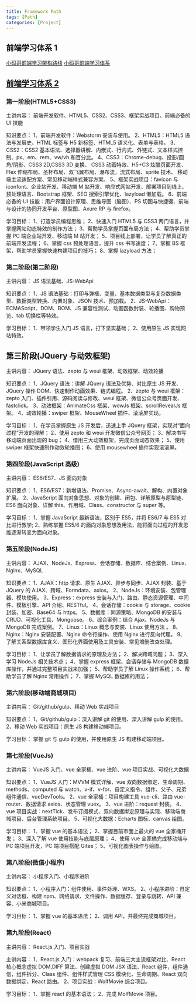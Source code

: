 ```yaml
---
title: Framework Path
tags: [Path]
categories: [Project]
---
```


## 前端学习体系 1

[小码哥前端学习架构路线](/file/FrontEnd-KnowledgePath.pdf)
[小码哥前端学习体系](http://xiaomage.ke.qq.com/#category=15733794887010602&tab=1)

## [前端学习体系 2](http://www.wolfcode.cn/article/index/id/1592)

### 第一阶段(HTML5+CSS3)

主讲内容：
前端开发软件、HTML5、CSS2、CSS3、框架实战项目、前端必备的 UI 技能

知识要点：
1、前端开发软件：Webstorm 安装与使用。
2、HTML5：HTML5 语法与发展史、HTML 标签与 H5 新标签、HTML5 语义化、表单与表格。
3、CSS2：CSS2 基本语法、选择器讲解、内嵌式、行内式、外链式、文本样式控制、px、em、rem、vw/vh 和百分比。
4、CSS3：Chrome-debug、投影/圆角/阴影、CSS3 2D,CSS3 3D 变换、 CSS3 动画特效、H5+C3 炫酷页面开发、Flex 伸缩布局、圣杯布局、双飞翼布局、瀑布流，流式布局、sprite 技术、 移动端主流适配方案、常见移动端样式兼容方案。
5、框架实战项目：favicon 与 iconfont、企业站开发、移动端 M 站开发、响应式网站开发、部署项目到线上、预处理语言、Bootstrap 框架、SEO 搜索引擎优化、lazyload 懒加载。
6、前端必备的 UI 技能：用户界面设计原理、思维导图（脑图）、PS 切图与快捷键、前端与设计的协同开发平台、原型图、Axure RP 与 firefox。

学习目标：
1、打造学员编程思维；
2、快速入门 HTML5 与 CSS3 两门语言，并掌握网站动态特效的制作方法；
3、帮助学员掌握页面布局方法；
4、帮助学员掌握 PC 端企业站开发、移动端 M 站开发；
5、项目线上部署，让学员了解真正的前端开发流程；
6、掌握 css 预处理语言，提升 css 书写速度；
7、掌握 BS 框架，帮助学员掌握快速构建项目的技巧；
8、掌握 lazyload 方法；

### 第二阶段(第二阶段)

主讲内容：
JS 语法基础、JS-WebApi

知识要点：
1、JS 语法基础：打印与弹框、变量、基本数据类型与复杂数据类型、数据类型转换、内置对象、JSON 技术、预加载。
2、JS-WebApi：ECMAScript、DOM、BOM、JS 兼容性测试、动画函数封装、轮播图、购物预览、tab 切换栏等特效。

学习目标：
1、带领学生入门 JS 语言，打下坚实基础；
2、使用原生 JS 实现网站特效。

## 第三阶段(JQuery 与动效框架)

主讲内容：
JQuery 语法、zepto 与 weui 框架、动效框架、动效轮播

知识要点：
1、JQuery 语法：讲解 JQuery 语法及优势、对比原生 JS 开发、JQuery 操作 DOM、快速制作动画效果、链式编程。
2、zepto 与 weui 框架：zepto 入门、插件引用、源码阅读与修改、weui 框架、微信公众号页面开发、fastclick。
3、动效框架：AnimateCss 框架、wowJs 框架、scrollRevealJs 框架。
4、动效轮播：swiper 框架、MouseWheel 插件、滚滚屏实现。

学习目标：
1、在学员掌握原生 JS 开发后，迅速上手 JQuery 框架，实现对“面向过程”开发的理解；
2、使用 zepto 和 weui 开发微信公众号网页；
3、解决书写移动端页面出现的 bug；
4、借用三大动效框架，完成页面动态效果；
5、使用 swiper 框架快速制作动效轮播图；
6、使用 mousewheel 插件实现滚滚屏。

### 第四阶段(JavaScript 高级)

主讲内容：
ES6/ES7、JS 面向对象

知识要点：
1、ES6/ES7：新增语法、Promise、Async-await、解构、内置对象扩展。
2、JavaScript 面向对象思想、对象的创建、闭包、详解原型与原型链、ES6 面向对象、详解 this、作用域、Class、constructor 与 super 等。

学习目标：
1、掌握 JavaScript 最新语法，区别于 ES5，并将 ES6/7 与 ES5 对比进行教学;
2、熟练掌握 ES5/6 的面向对象思想及用法，能将面向过程的开发思维逐渐转变为面向对象。

### 第五阶段(NodeJS)

主讲内容：
AJAX、NodeJs、Express、会话存储、数据库、综合案例、Linux、Nginx、MySQL

知识要点：
1、AJAX：http 请求、原生 AJAX、异步与同步、AJAX 封装、基于 JQuery 的 AJAX、跨域、Formdata、axios。
2、NodeJs：环境安装、包管理器、模块使用。
3、Express：express 安装与入门、路由、静态资源管理、中间件、模板引擎、API 介绍、RESTful。
4、会话存储：cookie 与 storage、cookie 封装、加密、Base64 与 https。
5、数据库：同源策略、MongoDB 的安装与 CRUD、可视化工具、Mongoose。
6、综合案例：结合 Ajax、NodeJs 与 MongoDB 完成案例。
7、Linux：Linux 概念与安装、Linux 使用方法 。
8、Nginx：Nginx 安装配置、Nginx 命令行操作、使用 Nginx 进行反向代理。
9、了解关系型数据库含义、图形化界面使用及工具安装、常见增删改查处理。

学习目标：
1、让学员了解数据请求的原理及方法；
2、解决跨域问题；
3、深入学习 NodeJs 相关技术点；
4、掌握 express 框架、会话存储与 MongoDB 数据库操作，并通过完整项目实战来加强；
5、帮助学员了解 Linux 操作系统；
6、帮助学员了解 Nginx 常用操作；
7、掌握 MySQL 数据库的用法；

### 第六阶段(移动端商城项目)

主讲内容：
Git/github/gulp、移动 Web 实战项目

知识要点：
1、Git/github/gulp：深入讲解 git 的使用、深入讲解 gulp 的使用。
2、移动 Web 实战项目：原生 JS 构建移动端项目。

学习目标：
掌握 git 与 gulp 的使用，并使用原生 JS 构建移动端项目。

### 第七阶段(VueJs)

主讲内容：
VueJS 入门、vue 全家桶、vue 进阶、vue 项目实战、可视化大数据

知识要点：
1、VueJS 入门：MVVM 模式详解、vue 双向数据绑定、生命周期、methods、computed 与 watch、v-if、v-for、自定义指令、组件、父子、兄弟组件通信、vueDevTools。
2、vue 全家桶：项目构建工具 vue-cli、路由 vue-router、数据请求 axios、状态管理 vuex。
3、vue 进阶：request 封装。
4、vue 项目实战：nextTick、发布订阅模式、双向数据绑定原理与实现、移动端商城项目、后台管理系统项目。
5、可视化大数据：Echarts 图标、canvas 绘图。

学习目标：
1、掌握 vue 的基本语法；
2、掌握目前市面上最火的 vue 全家桶开发；
3、深入了解 vue 使用技能与底层原理；
4、使用 vue 全家桶完成移动端与 PC 端项目开发，PC 端项目搭配 Gitee；
5、可视化图表操作与绘图。

### 第八阶段(微信小程序)

主讲内容：
小程序入门、小程序进阶

知识要点：
1、小程序入门：组件使用、事件处理、WXS。
2、小程序进阶：自定义对话框、构建 npm、网络请求、文件操作、数据缓存、登录与跳转、API 兼容、小米商城项目。

学习目标：
1、掌握 vue 的基本语法；
2、调用 API，并最终完成商城项目。

### 第九阶段(React)

主讲内容：
React.js 入门、项目实战

主讲内容：
1、React.js 入门：webpack 复习、前端三大主流框架对比、React 核心概念虚拟 DOM,DIFF 算法、创建虚拟 DOM JSX 语法、React 组件，组件通信，组件拆分、Class 组件、组件样式管理 CSS 模块化、生命周期、React 双向数据绑定、React 路由。
2、项目实战：WolfMovie 综合项目。

学习目标：
1、掌握 react 的基本语法；
2、完成 MolfMovie 项目。
